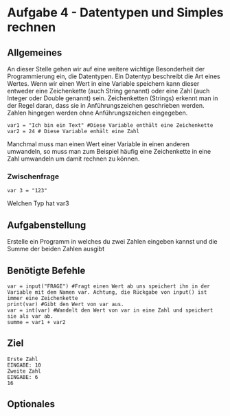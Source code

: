 # Aufgabe 4 - Datentypen und Simples rechnen
## Allgemeines
An dieser Stelle gehen wir auf eine weitere wichtige Besonderheit der Programmierung ein, die Datentypen. Ein Datentyp beschreibt die Art eines Wertes. Wenn wir einen Wert in eine Variable speichern kann dieser entweder eine Zeichenkette (auch String genannt) oder eine Zahl (auch Integer oder Double genannt) sein. Zeichenketten (Strings) erkennt man in der Regel daran, dass sie in Anführungszeichen geschrieben werden. Zahlen hingegen werden ohne Anführungszeichen eingegeben.

```
var1 = "Ich bin ein Text" #Diese Variable enthält eine Zeichenkette
var2 = 24 # Diese Variable enhält eine Zahl
```
Manchmal muss man einen Wert einer Variable in einen anderen umwandeln, so muss man zum Beispiel häufig eine Zeichenkette in eine Zahl umwandeln um damit rechnen zu können.
### Zwischenfrage
```
var 3 = "123"
```
Welchen Typ hat var3


## Aufgabenstellung
Erstelle ein Programm in welches du zwei Zahlen eingeben kannst und die Summe der beiden Zahlen ausgibt

## Benötigte Befehle
```
var = input("FRAGE") #Fragt einen Wert ab uns speichert ihn in der Variable mit dem Namen var. Achtung, die Rückgabe von input() ist immer eine Zeichenkette
print(var) #Gibt den Wert von var aus.
var = int(var) #Wandelt den Wert von var in eine Zahl und speichert sie als var ab.
summe = var1 + var2
```

## Ziel
```
Erste Zahl
EINGABE: 10
Zweite Zahl
EINGABE: 6
16
```
## Optionales
